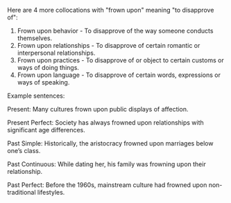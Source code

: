  Here are 4 more collocations with "frown upon" meaning "to disapprove of":

1. Frown upon behavior - To disapprove of the way someone conducts themselves.
2. Frown upon relationships - To disapprove of certain romantic or interpersonal relationships. 
3. Frown upon practices - To disapprove of or object to certain customs or ways of doing things.
4. Frown upon language - To disapprove of certain words, expressions or ways of speaking.

Example sentences:

Present: Many cultures frown upon public displays of affection.  

Present Perfect: Society has always frowned upon relationships with significant age differences.

Past Simple:  Historically, the aristocracy frowned upon marriages below one’s class. 

Past Continuous: While dating her, his family was frowning upon their relationship.

Past Perfect: Before the 1960s, mainstream culture had frowned upon non-traditional lifestyles.